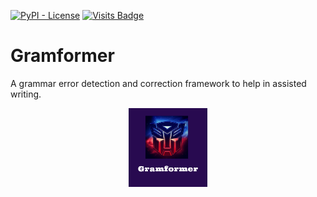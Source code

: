 [![PyPI - License](https://img.shields.io/hexpm/l/plug)](https://github.com/PrithivirajDamodaran/Parrot/blob/main/LICENSE)
[![Visits Badge](https://badges.pufler.dev/visits/PrithivirajDamodaran/Parrot_Paraphraser)](https://badges.pufler.dev)

# Gramformer
A grammar error detection and correction framework to help in assisted writing.

<center><img src="images/Logo .png" width="25%" height="25%"/></center>
